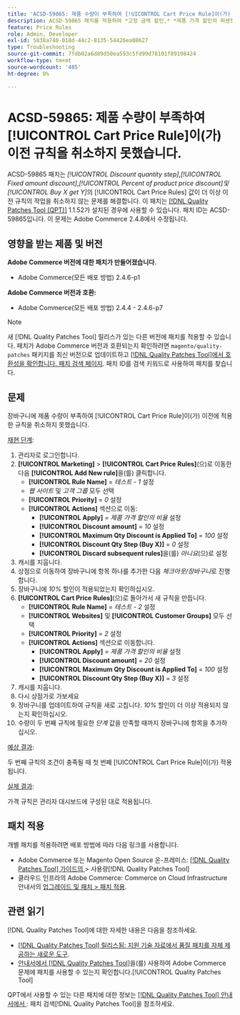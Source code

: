 ```yaml
---
title: 'ACSD-59865: 제품 수량이 부족하여 [!UICONTROL Cart Price Rule]이(가) 이전 규칙을 취소하지 못했습니다.'
description: ACSD-59865 패치를 적용하여 *고정 금액 할인,* *제품 가격 할인의 퍼센트* 및 *구매 X가 Y*를 얻는 경우* [!UICONTROL Cart Price Rules]에 해당하는 *할인 수량 단계* 값이 더 이상 이전 규칙의 작업을 취소하지 않는 Adobe Commerce 문제를 해결합니다.
feature: Price Rules
role: Admin, Developer
exl-id: 5838a740-018d-44c2-8135-54426ea08627
type: Troubleshooting
source-git-commit: 7fdb02a6d89d50ea593c5fd99d78101f89198424
workflow-type: tm+mt
source-wordcount: '485'
ht-degree: 0%

---
```


# ACSD-59865: 제품 수량이 부족하여 [!UICONTROL Cart Price Rule]이(가) 이전 규칙을 취소하지 못했습니다.

ACSD-59865 패치는 *[!UICONTROL Discount quantity step]*,*[!UICONTROL Fixed amount discount]*,*[!UICONTROL Percent of product price discount]및* *[!UICONTROL Buy X get Y]*&#x200B;의 [!UICONTROL Cart Price Rules] 값이 더 이상 이전 규칙의 작업을 취소하지 않는 문제를 해결합니다. 이 패치는 [[!DNL Quality Patches Tool (QPT)]](https://experienceleague.adobe.com/ko/docs/commerce-operations/tools/quality-patches-tool/quality-patches-tool-to-self-serve-quality-patches) 1.1.52가 설치된 경우에 사용할 수 있습니다. 패치 ID는 ACSD-59865입니다. 이 문제는 Adobe Commerce 2.4.8에서 수정됩니다.

## 영향을 받는 제품 및 버전

**Adobe Commerce 버전에 대한 패치가 만들어졌습니다.**

* Adobe Commerce(모든 배포 방법) 2.4.6-p1

**Adobe Commerce 버전과 호환:**

* Adobe Commerce(모든 배포 방법) 2.4.4 - 2.4.6-p7

>[!NOTE]
>
>새 [!DNL Quality Patches Tool] 릴리스가 있는 다른 버전에 패치를 적용할 수 있습니다. 패치가 Adobe Commerce 버전과 호환되는지 확인하려면 `magento/quality-patches` 패키지를 최신 버전으로 업데이트하고 [[!DNL Quality Patches Tool]에서 호환성을 확인합니다. 패치 검색 페이지](https://experienceleague.adobe.com/tools/commerce-quality-patches/index.html?lang=ko). 패치 ID를 검색 키워드로 사용하여 패치를 찾습니다.

## 문제

장바구니에 제품 수량이 부족하여 [!UICONTROL Cart Price Rule]이(가) 이전에 적용한 규칙을 취소하지 못했습니다.

<u>재현 단계</u>:

1. 관리자로 로그인합니다.
1. **[!UICONTROL Marketing]** > **[!UICONTROL Cart Price Rules]**(으)로 이동한 다음 **[!UICONTROL Add New rule]**&#x200B;을(를) 클릭합니다.
   * **[!UICONTROL Rule Name]** = *테스트 - 1* 설정
   * *웹 사이트* 및 *고객 그룹* 모두 선택
   * **[!UICONTROL Priority]** = *0* 설정
   * **[!UICONTROL Actions]** 섹션으로 이동:
      * **[!UICONTROL Apply]** = *제품 가격 할인의 비율* 설정
      * **[!UICONTROL Discount amount]** = *10* 설정
      * **[!UICONTROL Maximum Qty Discount is Applied To]** = *100* 설정
      * **[!UICONTROL Discount Qty Step (Buy X)]** = *0* 설정
      * **[!UICONTROL Discard subsequent rules]**&#x200B;을(를) *아니요*(으)로 설정
1. 캐시를 지웁니다.
1. 상점으로 이동하여 장바구니에 항목 하나를 추가한 다음 *체크아웃/장바구니*&#x200B;로 진행합니다.
1. 장바구니에 *10%* 할인이 적용되었는지 확인하십시오.
1. **[!UICONTROL Cart Price Rules]**(으)로 돌아가서 새 규칙을 만듭니다.
   * **[!UICONTROL Rule Name]** = *테스트 - 2* 설정
   * **[!UICONTROL Websites]** 및 **[!UICONTROL Customer Groups]** 모두 선택
   * **[!UICONTROL Priority]** = *2* 설정
   * **[!UICONTROL Actions]** 섹션으로 이동합니다.
      * **[!UICONTROL Apply]** = *제품 가격 할인의 비율* 설정
      * **[!UICONTROL Discount amount]** = *20* 설정
      * **[!UICONTROL Maximum Qty Discount is Applied To]** = *100* 설정
      * **[!UICONTROL Discount Qty Step (Buy X)]** = *3* 설정
1. 캐시를 지웁니다.
1. 다시 상점가로 가보세요
1. 장바구니를 업데이트하여 규칙을 새로 고칩니다. *10%* 할인이 더 이상 적용되지 않는지 확인하십시오.
1. 수량이 두 번째 규칙에 필요한 *단계* 값을 만족할 때까지 장바구니에 항목을 추가하십시오.

<u>예상 결과</u>:

두 번째 규칙의 조건이 충족될 때 첫 번째 [!UICONTROL Cart Price Rule]이(가) 적용됩니다.

<u>실제 결과</u>:

가격 규칙은 관리자 대시보드에 구성된 대로 적용됩니다.

## 패치 적용

개별 패치를 적용하려면 배포 방법에 따라 다음 링크를 사용합니다.

* Adobe Commerce 또는 Magento Open Source 온-프레미스: [[!DNL Quality Patches Tool]  가이드의 &#x200B;](/help/tools/quality-patches-tool/usage.md)> 사용량[!DNL Quality Patches Tool]
* 클라우드 인프라의 Adobe Commerce: Commerce on Cloud Infrastructure 안내서의 [업그레이드 및 패치 > 패치 적용](https://experienceleague.adobe.com/docs/commerce-cloud-service/user-guide/develop/upgrade/apply-patches.html?lang=ko).

## 관련 읽기

[!DNL Quality Patches Tool]에 대한 자세한 내용은 다음을 참조하세요.

* [[!DNL Quality Patches Tool] 릴리스됨: 지원 기술 자료에서 품질 패치를 자체 제공하는 새로운 도구](https://experienceleague.adobe.com/ko/docs/commerce-operations/tools/quality-patches-tool/quality-patches-tool-to-self-serve-quality-patches).
* [&#x200B; 안내서에서  [!DNL Quality Patches Tool]](/help/tools/quality-patches-tool/patches-available-in-qpt/check-patch-for-magento-issue-with-magento-quality-patches.md)을(를) 사용하여 Adobe Commerce 문제에 패치를 사용할 수 있는지 확인합니다.[!UICONTROL Quality Patches Tool]

QPT에서 사용할 수 있는 다른 패치에 대한 정보는 [[!DNL Quality Patches Tool] 안내서에서 &#x200B;](https://experienceleague.adobe.com/tools/commerce-quality-patches/index.html?lang=ko): 패치 검색[!DNL Quality Patches Tool]을 참조하세요.
